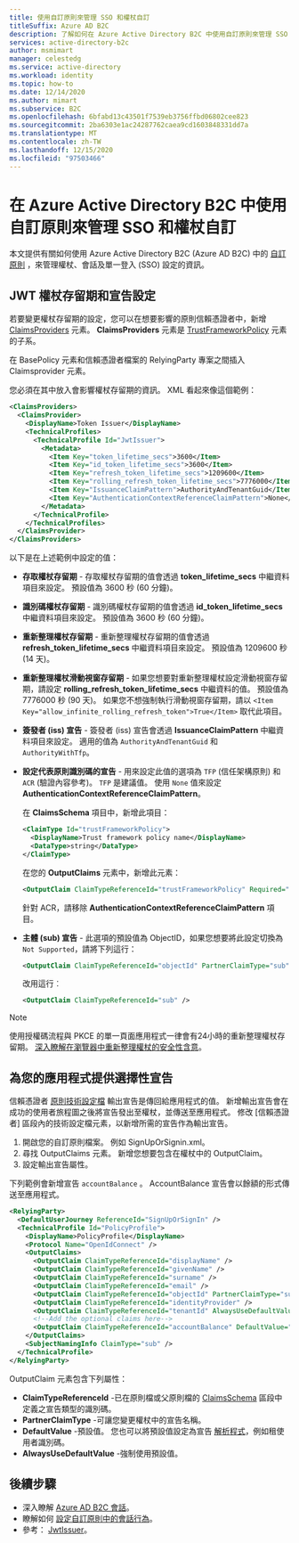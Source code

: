 ```yaml
---
title: 使用自訂原則來管理 SSO 和權杖自訂
titleSuffix: Azure AD B2C
description: 了解如何在 Azure Active Directory B2C 中使用自訂原則來管理 SSO 和權杖自訂。
services: active-directory-b2c
author: msmimart
manager: celestedg
ms.service: active-directory
ms.workload: identity
ms.topic: how-to
ms.date: 12/14/2020
ms.author: mimart
ms.subservice: B2C
ms.openlocfilehash: 6bfabd13c43501f7539eb3756ffbd06802cee823
ms.sourcegitcommit: 2ba6303e1ac24287762caea9cd1603848331dd7a
ms.translationtype: MT
ms.contentlocale: zh-TW
ms.lasthandoff: 12/15/2020
ms.locfileid: "97503466"
---
```

# <a name="manage-sso-and-token-customization-using-custom-policies-in-azure-active-directory-b2c"></a>在 Azure Active Directory B2C 中使用自訂原則來管理 SSO 和權杖自訂

本文提供有關如何使用 Azure Active Directory B2C (Azure AD B2C) 中的 [自訂原則](custom-policy-overview.md) ，來管理權杖、會話及單一登入 (SSO) 設定的資訊。

## <a name="jwt-token-lifetimes-and-claims-configuration"></a>JWT 權杖存留期和宣告設定

若要變更權杖存留期的設定，您可以在想要影響的原則信賴憑證者中，新增 [ClaimsProviders](claimsproviders.md) 元素。  **ClaimsProviders** 元素是 [TrustFrameworkPolicy](trustframeworkpolicy.md) 元素的子系。

在 BasePolicy 元素和信賴憑證者檔案的 RelyingParty 專案之間插入 Claimsprovider 元素。

您必須在其中放入會影響權杖存留期的資訊。 XML 看起來像這個範例：

```xml
<ClaimsProviders>
  <ClaimsProvider>
    <DisplayName>Token Issuer</DisplayName>
    <TechnicalProfiles>
      <TechnicalProfile Id="JwtIssuer">
        <Metadata>
          <Item Key="token_lifetime_secs">3600</Item>
          <Item Key="id_token_lifetime_secs">3600</Item>
          <Item Key="refresh_token_lifetime_secs">1209600</Item>
          <Item Key="rolling_refresh_token_lifetime_secs">7776000</Item>
          <Item Key="IssuanceClaimPattern">AuthorityAndTenantGuid</Item>
          <Item Key="AuthenticationContextReferenceClaimPattern">None</Item>
        </Metadata>
      </TechnicalProfile>
    </TechnicalProfiles>
  </ClaimsProvider>
</ClaimsProviders>
```

以下是在上述範例中設定的值：

- **存取權杖存留期** - 存取權杖存留期的值會透過 **token_lifetime_secs** 中繼資料項目來設定。 預設值為 3600 秒 (60 分鐘)。
- **識別碼權杖存留期** - 識別碼權杖存留期的值會透過 **id_token_lifetime_secs** 中繼資料項目來設定。 預設值為 3600 秒 (60 分鐘)。
- **重新整理權杖存留期** - 重新整理權杖存留期的值會透過 **refresh_token_lifetime_secs** 中繼資料項目來設定。 預設值為 1209600 秒 (14 天)。
- **重新整理權杖滑動視窗存留期** - 如果您想要對重新整理權杖設定滑動視窗存留期，請設定 **rolling_refresh_token_lifetime_secs** 中繼資料的值。 預設值為 7776000 秒 (90 天)。 如果您不想強制執行滑動視窗存留期，請以 `<Item Key="allow_infinite_rolling_refresh_token">True</Item>` 取代此項目。
- **簽發者 (iss) 宣告** - 簽發者 (iss) 宣告會透過 **IssuanceClaimPattern** 中繼資料項目來設定。 適用的值為 `AuthorityAndTenantGuid` 和 `AuthorityWithTfp`。
- **設定代表原則識別碼的宣告** - 用來設定此值的選項為 `TFP` (信任架構原則) 和 `ACR` (驗證內容參考)。 `TFP` 是建議值。 使用 `None` 值來設定 **AuthenticationContextReferenceClaimPattern**。

    在 **ClaimsSchema** 項目中，新增此項目：

    ```xml
    <ClaimType Id="trustFrameworkPolicy">
      <DisplayName>Trust framework policy name</DisplayName>
      <DataType>string</DataType>
    </ClaimType>
    ```

    在您的 **OutputClaims** 元素中，新增此元素：

    ```xml
    <OutputClaim ClaimTypeReferenceId="trustFrameworkPolicy" Required="true" DefaultValue="{policy}" />
    ```

    針對 ACR，請移除 **AuthenticationContextReferenceClaimPattern** 項目。

- **主體 (sub) 宣告** - 此選項的預設值為 ObjectID，如果您想要將此設定切換為 `Not Supported`，請將下列這行：

    ```xml
    <OutputClaim ClaimTypeReferenceId="objectId" PartnerClaimType="sub" />
    ```

    改用這行︰

    ```xml
    <OutputClaim ClaimTypeReferenceId="sub" />
    ```

> [!NOTE]
> 使用授權碼流程與 PKCE 的單一頁面應用程式一律會有24小時的重新整理權杖存留期。 [深入瞭解在瀏覽器中重新整理權杖的安全性含意](../active-directory/develop/reference-third-party-cookies-spas.md#security-implications-of-refresh-tokens-in-the-browser)。

## <a name="provide-optional-claims-to-your-app"></a>為您的應用程式提供選擇性宣告

信賴憑證者 [原則技術設定檔](relyingparty.md#technicalprofile) 輸出宣告是傳回給應用程式的值。 新增輸出宣告會在成功的使用者旅程圖之後將宣告發出至權杖，並傳送至應用程式。 修改 [信賴憑證者] 區段內的技術設定檔元素，以新增所需的宣告作為輸出宣告。

1. 開啟您的自訂原則檔案。 例如 SignUpOrSignin.xml。
1. 尋找 OutputClaims 元素。 新增您想要包含在權杖中的 OutputClaim。 
1. 設定輸出宣告屬性。 

下列範例會新增宣告 `accountBalance` 。 AccountBalance 宣告會以餘額的形式傳送至應用程式。 

```xml
<RelyingParty>
  <DefaultUserJourney ReferenceId="SignUpOrSignIn" />
  <TechnicalProfile Id="PolicyProfile">
    <DisplayName>PolicyProfile</DisplayName>
    <Protocol Name="OpenIdConnect" />
    <OutputClaims>
      <OutputClaim ClaimTypeReferenceId="displayName" />
      <OutputClaim ClaimTypeReferenceId="givenName" />
      <OutputClaim ClaimTypeReferenceId="surname" />
      <OutputClaim ClaimTypeReferenceId="email" />
      <OutputClaim ClaimTypeReferenceId="objectId" PartnerClaimType="sub"/>
      <OutputClaim ClaimTypeReferenceId="identityProvider" />
      <OutputClaim ClaimTypeReferenceId="tenantId" AlwaysUseDefaultValue="true" DefaultValue="{Policy:TenantObjectId}" />
      <!--Add the optional claims here-->
      <OutputClaim ClaimTypeReferenceId="accountBalance" DefaultValue="" PartnerClaimType="balance" />
    </OutputClaims>
    <SubjectNamingInfo ClaimType="sub" />
  </TechnicalProfile>
</RelyingParty>
```

OutputClaim 元素包含下列屬性：

  - **ClaimTypeReferenceId** -已在原則檔或父原則檔的 [ClaimsSchema](claimsschema.md) 區段中定義之宣告類型的識別碼。
  - **PartnerClaimType** -可讓您變更權杖中的宣告名稱。 
  - **DefaultValue** -預設值。 您也可以將預設值設定為宣告 [解析程式](claim-resolver-overview.md)，例如租使用者識別碼。
  - **AlwaysUseDefaultValue** -強制使用預設值。

## <a name="next-steps"></a>後續步驟

- 深入瞭解 [Azure AD B2C 會話](session-overview.md)。
- 瞭解如何 [設定自訂原則中的會話行為](session-behavior-custom-policy.md)。
- 參考： [JwtIssuer](jwt-issuer-technical-profile.md)。
